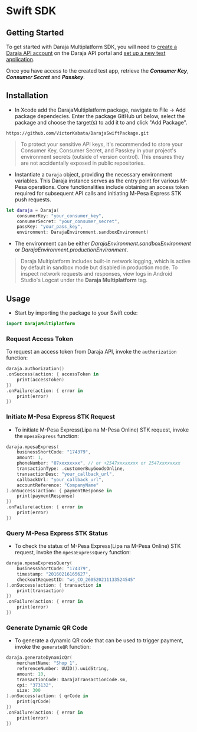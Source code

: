 # __Swift SDK__

## Getting Started

To get started with Daraja Multiplatform SDK, you will need
to [create a Daraja API account](https://developer.safaricom.co.ke/) on the Daraja API portal
and [set up a new test application](https://developer.safaricom.co.ke/MyApps).

Once you have access to the created test app, retrieve the ___Consumer Key___, ___Consumer Secret___ and ___Passkey___.

## Installation

- In Xcode add the DarajaMultiplatform package, navigate to File -> Add package dependecies. Enter the package GitHub
  url below, select the package and choose the target(s) to add it to and click "Add Package".

```curl
https://github.com/VictorKabata/DarajaSwiftPackage.git
```

> To protect your sensitive API keys, it's recommended to store your Consumer Key, Consumer Secret, and Passkey in your
> project's environment secrets (outside of version control). This ensures they are not accidentally exposed in public
> repositories.

- Instantiate a `Daraja` object, providing the necessary environment variables. This Daraja instance serves as the entry
  point for various M-Pesa operations. Core functionalities include obtaining an access token required for subsequent
  API calls and initiating M-Pesa Express STK push requests.

```swift
let daraja = Daraja(
    consumerKey: "your_consumer_key",
    consumerSecret: "your_consumer_secret",
    passKey: "your_pass_key",
    environment: DarajaEnvironment.sandboxEnvironment)
```

- The environment can be either _DarajaEnvironment.sandboxEnvironment_ or _DarajaEnvironment.productionEnvironment_.

> Daraja Multiplatform includes built-in network logging, which is active by default in sandbox mode but disabled in
> production mode. To inspect network requests and responses, view logs in Android Studio's Logcat under the __Daraja
Multiplatform__ tag.

## Usage

- Start by importing the package to your Swift code:

```swift
import DarajaMultiplatform
```

### Request Access Token

To request an access token from Daraja API, invoke the `authorization` function:

```swift
daraja.authorization()
.onSuccess(action: { accessToken in
    print(accessToken)
})
.onFailure(action: { error in
    print(error)
})

```

### Initiate M-Pesa Express STK Request

- To initiate M-Pesa Express(Lipa na M-Pesa Online) STK request, invoke the `mpesaExpress` function:

```swift
daraja.mpesaExpress(
    businessShortCode: "174379",
    amount: 1,
    phoneNumber: "07xxxxxxxx", // or +2547xxxxxxxx or 2547xxxxxxxx
    transactionType: .customerBuyGoodsOnline,
    transactionDesc: "your_callback_url",
    callbackUrl: "your_callback_url",
    accountReference: "CompanyName"
).onSuccess(action: { paymentResponse in
    print(paymentResponse)
})
.onFailure(action: { error in
    print(error)
})

```

### Query M-Pesa Express STK Status

- To check the status of M-Pesa Express(Lipa na M-Pesa Online) STK request, invoke the `mpesaExpressQuery` function:

```swift
daraja.mpesaExpressQuery(
    businessShortCode: "174379",
    timestamp: "20160216165627",
    checkoutRequestID: "ws_CO_260520211133524545"
).onSuccess(action: { transaction in
    print(transaction)
})
.onFailure(action: { error in
    print(error)
})
```

### Generate Dynamic QR Code

- To generate a dynamic QR code that can be used to trigger payment, invoke the `generateQR` function:

```swift
daraja.generateDynamicQr(
    merchantName: "Shop 1",
    referenceNumber: UUID().uuidString,
    amount: 10,
    transactionCode: DarajaTransactionCode.sm,
    cpi: "373132",
    size: 300
).onSuccess(action: { qrCode in
    print(qrCode)
})
.onFailure(action: { error in
    print(error)
})
```